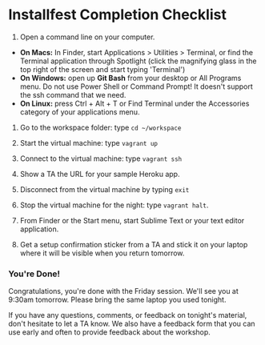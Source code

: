 # Installfest Completion Checklist

1. Open a command line on your computer.
  - **On Macs:** In Finder, start Applications > Utilities > Terminal, or find the Terminal application through Spotlight (click the magnifying glass in the top right of the screen and start typing 'Terminal')
  - **On Windows:** open up **Git Bash** from your desktop or All Programs menu. Do not use Power Shell or Command Prompt! It doesn't support the ssh command that we need.
  - **On Linux:** press Ctrl + Alt + T or Find Terminal under the Accessories category of your applications menu.

1. Go to the workspace folder: type `cd ~/workspace`

1. Start the virtual machine: type `vagrant up`

1. Connect to the virtual machine: type `vagrant ssh`

1. Show a TA the URL for your sample Heroku app.

1. Disconnect from the virtual machine by typing `exit`

1. Stop the virtual machine for the night:  type `vagrant halt`.

1. From Finder or the Start menu, start Sublime Text or your text editor application.

1. Get a setup confirmation sticker from a TA and stick it on
   your laptop where it will be visible when you return tomorrow.

### You're Done!

Congratulations, you're done with the Friday session. We'll see you at 9:30am
tomorrow. Please bring the same laptop you used tonight.

If you have any questions, comments, or feedback on tonight's material,
don't hesitate to let a TA know. We also have a feedback form
that you can use early and often to provide feedback about the workshop.

